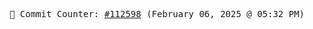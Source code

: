 <p align="center">
    <samp>
        📮 Commit Counter: <a href="https://github.com/Javascript-void0/Javascript-void0/commits/main">#112598</a> (February 06, 2025 @ 05:32 PM)
    </samp>
</p>